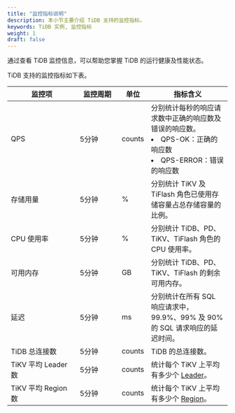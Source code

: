 ```yaml
---
title: "监控指标说明"
description: 本小节主要介绍 TiDB 支持的监控指标。 
keywords: TiDB 实例, 监控指标
weight: 1
draft: false
---
```


通过查看 TiDB 监控信息，可以帮助您掌握 TiDB 的运行健康及性能状态。

TiDB 支持的监控指标如下表。

| <span style="display:inline-block;width:140px">监控项</span> | <span style="display:inline-block;width:80px">监控周期</span> | 单位   | 指标含义                                                     |
| ------------------------------------------------------------ | ------------------------------------------------------------ | ------ | ------------------------------------------------------------ |
| QPS                                                          | 5分钟                                                        | counts | 分别统计每秒的响应请求数中正确的响应数及错误的响应数。<br/><li>QPS-OK：正确的响应数</li><li>QPS-ERROR：错误的响应数</li> |
| 存储用量                                                     | 5分钟                                                        | %      | 分别统计 TiKV 及 TiFlash 角色已使用存储容量占总存储容量的比例。 |
| CPU 使用率                                                   | 5分钟                                                        | %      | 分别统计 TiDB、PD、TiKV、TiFlash 角色的 CPU 使用率。         |
| 可用内存                                                     | 5分钟                                                        | GB     | 分别统计 TiDB、PD、TiKV、TiFlash 的剩余可用内存。            |
| 延迟                                                         | 5分钟                                                        | ms     | 分别统计在所有 SQL 响应请求中， 99.9%、99% 及 90% 的 SQL 请求响应的延迟时间。 |
| TiDB 总连接数                                                | 5分钟                                                        | counts | TiDB 的总连接数。                                            |
| TiKV 平均 Leader 数                                           | 5分钟                                                        | counts | 统计每个 TiKV 上平均有多少个 [Leader](../../../intro/term/#leaderfollowerlearner)。 |
| TiKV 平均  Region 数                                         | 5分钟                                                        | counts | 统计每个 TiKV 上平均有多少个 [Region](../../../intro/term/#regionpeerraft-group)。 |



